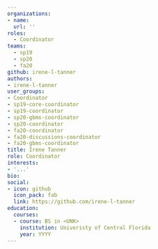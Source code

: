 ```yaml
---
organizations:
- name:
  url: ''
roles:
  - Coordinator
teams:
  - sp19
  - sp20
  - fa20
github: irene-l-tanner
authors:
- irene-l-tanner
user_groups:
- Coordinator
- sp19-core-coordinator
- sp19-coordinator
- sp20-gbms-coordinator
- sp20-coordinator
- fa20-coordinator
- fa20-discussions-coordinator
- fa20-gbms-coordinator
title: Irene Tanner
role: Coordinator
interests:
- '...'
bio:
social:
- icon: github
  icon_pack: fab
  link: https://github.com/irene-l-tanner
education:
  courses:
  - course: BS in <UNK>
    institution: Univeristy of Central Florida
    year: YYYY
---
```

